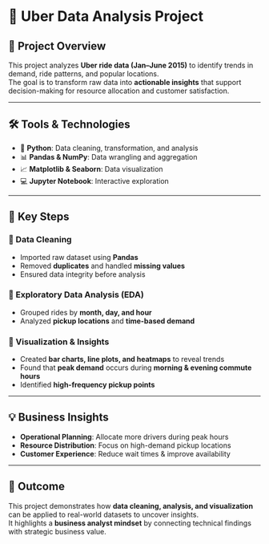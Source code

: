 # 🚖 Uber Data Analysis Project  

## 📌 Project Overview  
This project analyzes **Uber ride data (Jan–June 2015)** to identify trends in demand, ride patterns, and popular locations.  
The goal is to transform raw data into **actionable insights** that support decision-making for resource allocation and customer satisfaction.  

---

## 🛠️ Tools & Technologies  
- 🐍 **Python**: Data cleaning, transformation, and analysis  
- 📊 **Pandas & NumPy**: Data wrangling and aggregation  
- 📈 **Matplotlib & Seaborn**: Data visualization  
- 💻 **Jupyter Notebook**: Interactive exploration  

---

## 🔑 Key Steps  

### 🔹 Data Cleaning  
- Imported raw dataset using **Pandas**  
- Removed **duplicates** and handled **missing values**  
- Ensured data integrity before analysis  

### 🔹 Exploratory Data Analysis (EDA)  
- Grouped rides by **month, day, and hour**  
- Analyzed **pickup locations** and **time-based demand**  

### 🔹 Visualization & Insights  
- Created **bar charts, line plots, and heatmaps** to reveal trends  
- Found that **peak demand** occurs during **morning & evening commute hours**  
- Identified **high-frequency pickup points**  

---

## 💡 Business Insights  
- **Operational Planning**: Allocate more drivers during peak hours  
- **Resource Distribution**: Focus on high-demand pickup locations  
- **Customer Experience**: Reduce wait times & improve availability  

---

## 🚀 Outcome  
This project demonstrates how **data cleaning, analysis, and visualization** can be applied to real-world datasets to uncover insights.  
It highlights a **business analyst mindset** by connecting technical findings with strategic business value.  



